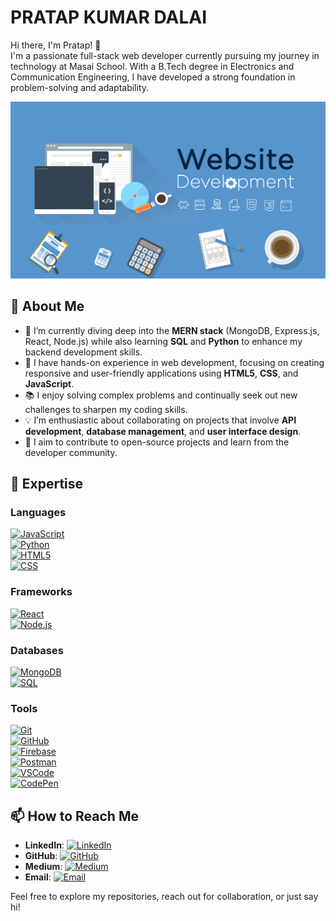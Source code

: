 # PRATAP KUMAR DALAI

Hi there, I'm Pratap! 👋  
I'm a passionate full-stack web developer currently pursuing my journey in technology at Masai School. With a B.Tech degree in Electronics and Communication Engineering, I have developed a strong foundation in problem-solving and adaptability.

![My Screenshot](./assets/243078834-72903324-cf57-4e90-80a6-ed3c9734e0ed.gif)

## 🚀 About Me
- 🌱 I’m currently diving deep into the **MERN stack** (MongoDB, Express.js, React, Node.js) while also learning **SQL** and **Python** to enhance my backend development skills.
- 💼 I have hands-on experience in web development, focusing on creating responsive and user-friendly applications using **HTML5**, **CSS**, and **JavaScript**.
- 📚 I enjoy solving complex problems and continually seek out new challenges to sharpen my coding skills.
- 💡 I’m enthusiastic about collaborating on projects that involve **API development**, **database management**, and **user interface design**.
- 🤝 I aim to contribute to open-source projects and learn from the developer community.

## 🔭 Expertise
### **Languages**
[![JavaScript](https://skillicons.dev/icons?i=js)](https://skillicons.dev)  
[![Python](https://skillicons.dev/icons?i=python)](https://skillicons.dev)  
[![HTML5](https://skillicons.dev/icons?i=html)](https://skillicons.dev)  
[![CSS](https://skillicons.dev/icons?i=css)](https://skillicons.dev)  

### **Frameworks**
[![React](https://skillicons.dev/icons?i=react)](https://skillicons.dev)  
[![Node.js](https://skillicons.dev/icons?i=nodejs)](https://skillicons.dev)  

### **Databases**
[![MongoDB](https://skillicons.dev/icons?i=mongodb)](https://skillicons.dev)  
[![SQL](https://skillicons.dev/icons?i=mysql)](https://skillicons.dev)  

### **Tools**
[![Git](https://skillicons.dev/icons?i=git)](https://skillicons.dev)  
[![GitHub](https://skillicons.dev/icons?i=github)](https://skillicons.dev)  
[![Firebase](https://skillicons.dev/icons?i=firebase)](https://skillicons.dev)  
[![Postman](https://skillicons.dev/icons?i=postman)](https://skillicons.dev)  
[![VSCode](https://skillicons.dev/icons?i=vscode)](https://skillicons.dev)  
[![CodePen](https://skillicons.dev/icons?i=codepen)](https://skillicons.dev)  

## 📫 How to Reach Me
- **LinkedIn**: [![LinkedIn](https://img.shields.io/badge/-LinkedIn-0077B5?style=flat&logo=linkedin&logoColor=white)](https://www.linkedin.com/in/dpratapx)
- **GitHub**: [![GitHub](https://img.shields.io/badge/-GitHub-181717?style=flat&logo=github&logoColor=white)](https://github.com/DPratap101)
- **Medium**: [![Medium](https://img.shields.io/badge/-Medium-00AB6C?style=flat&logo=medium&logoColor=white)](https://medium.com/@dpratap.360)
- **Email**: [![Email](https://img.shields.io/badge/-Email-D14836?style=flat&logo=gmail&logoColor=white)](mailto:dpratap.360@gmail.com)

Feel free to explore my repositories, reach out for collaboration, or just say hi!
